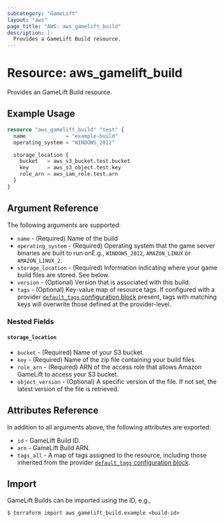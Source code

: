 ```yaml
---
subcategory: "GameLift"
layout: "aws"
page_title: "AWS: aws_gamelift_build"
description: |-
  Provides a GameLift Build resource.
---
```


# Resource: aws_gamelift_build

Provides an GameLift Build resource.

## Example Usage

```terraform
resource "aws_gamelift_build" "test" {
  name             = "example-build"
  operating_system = "WINDOWS_2012"

  storage_location {
    bucket   = aws_s3_bucket.test.bucket
    key      = aws_s3_object.test.key
    role_arn = aws_iam_role.test.arn
  }
}
```

## Argument Reference

The following arguments are supported:

* `name` - (Required) Name of the build
* `operating_system` - (Required) Operating system that the game server binaries are built to run onE.g., `WINDOWS_2012`, `AMAZON_LINUX` or `AMAZON_LINUX_2`.
* `storage_location` - (Required) Information indicating where your game build files are stored. See below.
* `version` - (Optional) Version that is associated with this build.
* `tags` - (Optional) Key-value map of resource tags. If configured with a provider [`default_tags` configuration block](/docs/providers/aws/index.html#default_tags-configuration-block) present, tags with matching keys will overwrite those defined at the provider-level.

### Nested Fields

#### `storage_location`

* `bucket` - (Required) Name of your S3 bucket.
* `key` - (Required) Name of the zip file containing your build files.
* `role_arn` - (Required) ARN of the access role that allows Amazon GameLift to access your S3 bucket.
* `object_version` - (Optional) A specific version of the file. If not set, the latest version of the file is retrieved.

## Attributes Reference

In addition to all arguments above, the following attributes are exported:

* `id` - GameLift Build ID.
* `arn` - GameLift Build ARN.
* `tags_all` - A map of tags assigned to the resource, including those inherited from the provider [`default_tags` configuration block](/docs/providers/aws/index.html#default_tags-configuration-block).

## Import

GameLift Builds can be imported using the ID, e.g.,

```
$ terraform import aws_gamelift_build.example <build-id>
```